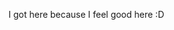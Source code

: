 I got here because I feel good here :D

<!---
KlesBro/KlesBro is a ✨ special ✨ repository because its `README.md` (this file) appears on your GitHub profile.
You can click the Preview link to take a look at your changes.
--->

